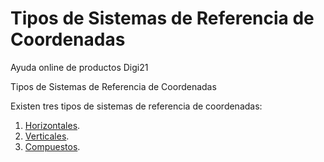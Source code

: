# Tipos de Sistemas de Referencia de Coordenadas

Ayuda online de productos Digi21

Tipos de Sistemas de Referencia de Coordenadas

Existen tres tipos de sistemas de referencia de coordenadas:

1. [Horizontales](/digi3d-net/sistemas-referencia-coordenadas/introduccion-sistemas-referencia-coordenadas/tipos-sistemas-referencia-coordenadas/sistemas-referencia-coordenadas-horizontales/).
2. [Verticales](/digi3d-net/sistemas-referencia-coordenadas/introduccion-sistemas-referencia-coordenadas/tipos-sistemas-referencia-coordenadas/sistemas-referencia-coordenadas-verticales/).
3. [Compuestos](/digi3d-net/sistemas-referencia-coordenadas/introduccion-sistemas-referencia-coordenadas/tipos-sistemas-referencia-coordenadas/sistemas-referencia-coordenadas-compuestos.md).

